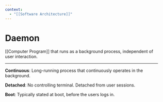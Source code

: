 ```yaml
---
context:
  - "[[Software Architecture]]"
---
```


# Daemon

[[Computer Program]] that runs as a background process, independent of user interaction.

---

**Continuous**: Long-running process that continuously operates in the background.

**Detached**: No controlling terminal. Detached from user sessions.

**Boot**: Typically stated at boot, before the users logs in.
